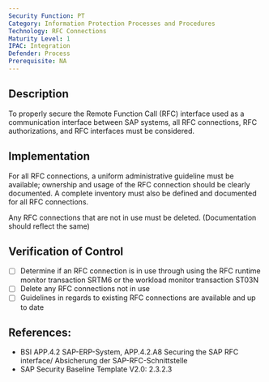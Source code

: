 ```yaml
---
Security Function: PT
Category: Information Protection Processes and Procedures
Technology: RFC Connections
Maturity Level: 1
IPAC: Integration
Defender: Process
Prerequisite: NA
---
```


## Description

To properly secure the Remote Function Call (RFC) interface used as a communication interface between SAP systems, all RFC connections, RFC authorizations, and RFC interfaces must be considered.

## Implementation

For all RFC connections, a uniform administrative guideline must be available; ownership and usage of the RFC connection should be clearly documented. A complete inventory must also be defined and documented for all RFC connections.

Any RFC connections that are not in use must be deleted. (Documentation should reflect the same)


## Verification of Control

- [ ] Determine if an RFC connection is in use through using the RFC runtime monitor transaction SRTM6 or the workload monitor transaction ST03N
- [ ] Delete any RFC connections not in use
- [ ] Guidelines in regards to existing RFC connections are available and up to date

## References:
- BSI APP.4.2 SAP-ERP-System, APP.4.2.A8 Securing the SAP RFC interface/ Absicherung der SAP-RFC-Schnittstelle
- SAP Security Baseline Template V2.0: 2.3.2.3
